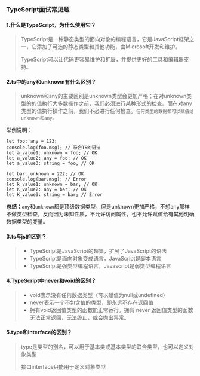 ### TypeScript面试常见题

#### 1.什么是TypeScript，为什么使用它？

> TypeScript是一种静态类型的面向对象的编程语言，它是JavaScript框架之一，它添加了可选的静态类型和其他功能，由Microsoft开发和维护。
>
> TypeScript可以让代码更容易维护和扩展，并提供更好的工具和编辑器支持。

#### 2.ts中的any和unknown有什么区别？

> unknown和any的主要区别是unknown类型会更加严格；在对unknown类型的的值执行大多数操作之前，我们必须进行某种形式的检查。而在对any类型的值执行操作之前，我们不必进行任何检查。`任何类型的数据都可以赋值给unknown和any。`

举例说明：

```tsx
let foo: any = 123;
console.log(foo.msg); // 符合TS的语法
let a_value1: unknown = foo; // OK
let a_value2: any = foo; // OK
let a_value3: string = foo; // OK

let bar: unknown = 222; // OK 
console.log(bar.msg); // Error
let k_value1: unknown = bar; // OK
let K_value2: any = bar; // OK
let K_value3: string = bar; // Error
```

**总结：**`any`和`unknown`都是顶级数据类型，但是unknown更加严格，不想any那样不做类型检查，反而因为未知性质，不允许访问属性，也不允许赋值给有其他明确数据类型的变量。

#### 3.ts与js的区别？

> - TypeScript是JavaScript的超集，扩展了JavaScript的语法
> - TypeScript是面向对象变成语言，JavaScript是脚本语言
> - TypeScript是强类型编程语言，Javascript是弱类型编程语言

#### 4.TypeScript中never和void的区别？

> - void表示没有任何数据类型（可以赋值为null或undefined）
> - never表示一个不包含值的类型，即永远不存在返回值
> - 拥有void返回值类型的函数能正常运行。拥有 never 返回值类型的函数无法正常返回，无法终止，或会抛出异常。

#### 5.type和interface的区别？

> type是类型的别名，可以用于基本类或基本类型的联合类型，也可以定义对象类型
>
> 接口interface只能用于定义对象类型
